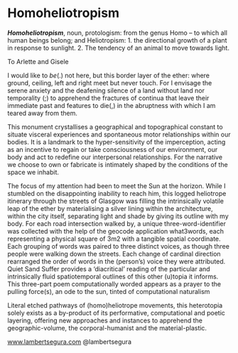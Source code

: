# Homoheliotropism
**_Homoheliotropism_**, noun, protologism:
from the genus Homo – to which all human beings belong; and Heliotropism: 1. the directional growth of a plant in response to sunlight. 2. The tendency of an animal to move towards light.



To Arlette and Gisele

I would like to _be_(.)	not here, but this border layer of the ether: where ground, ceiling, left and right meet but never touch. For I envisage the serene anxiety and the deafening silence of a land without land nor temporality (;) to apprehend the fractures of continua that leave their immediate past and features to die(,) in the abruptness with which I am teared away from them. 


This monument crystallises a geographical and topographical constant to situate visceral experiences and spontaneous motor relationships within our bodies. It is a landmark to the hyper-sensitivity of the imperception, acting as an incentive to regain or take consciousness of our environment, our body and act to redefine our interpersonal relationships. For the narrative we choose to own or fabricate is intimately shaped by the conditions of the space we inhabit. 

The focus of my attention had been to meet the Sun at the horizon. While I stumbled on the disappointing inability to reach him, this logged heliotrope itinerary through the streets of Glasgow was filling the intrinsically volatile leap of the ether by materialising a silver lining within the architecture, within the city itself, separating light and shade by giving its outline with my body. For each road intersection walked by, a unique three-word-identifier was collected with the help of the geocode application what3words, each representing a physical square of 3m2 with a tangible spatial coordinate. Each grouping of words was paired to three distinct voices, as though three people were walking down the streets. Each change of cardinal direction rearranged the order of words in the (person’s) voice they were attributed. Quiet Sand Suffer provides a ‘diacritical’ reading of the particular and intrinsically fluid spatiotemporal outlines of this other (u)topia it informs. This three-part poem computationally worded appears as a prayer to the pulling force(s), an ode to the sun, tinted of computational naturalism 

Literal etched pathways of (homo)heliotrope movements, this heterotopia solely exists as a by-product of its performative, computational and poetic layering, offering new approaches and instances to apprehend the geographic-volume, the corporal-humanist and the material-plastic. 

www.lambertsegura.com	@lambertsegura

